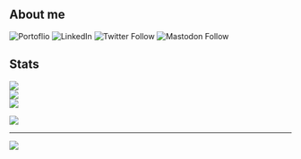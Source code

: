 ## About me
![Portoflio](https://img.shields.io/badge/Portfolio-linesofcode.dev-yellow)
![LinkedIn](https://img.shields.io/badge/LinkedIn-TimMikeladze-blue)
![Twitter Follow](https://img.shields.io/twitter/follow/linesofcodedev)
![Mastodon Follow](https://img.shields.io/mastodon/follow/109643796304517160)
## Stats

![](https://github-readme-stats.vercel.app/api?username=TimMikeladze&theme=dark&hide_border=false&include_all_commits=true&count_private=true)<br/>
![](https://github-readme-streak-stats.herokuapp.com/?user=TimMikeladze&theme=dark&hide_border=false)<br/>
![](https://github-readme-stats.vercel.app/api/top-langs/?username=TimMikeladze&theme=dark&hide_border=false&include_all_commits=true&count_private=true&layout=compact)

[![](https://gtce.itsvg.in/api?username=linesofcodedev)](https://github.com/VishwaGauravIn/github-twitter-card-embed)

---
[![](https://visitcount.itsvg.in/api?id=TimMikeladze&icon=0&color=0)](https://visitcount.itsvg.in)
